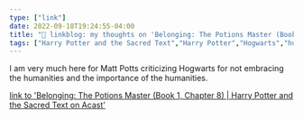 ```yaml
---
type: ["link"]
date: 2022-09-18T19:24:55-04:00
title: "🔗 linkblog: my thoughts on 'Belonging: The Potions Master (Book 1, Chapter 8) | Harry Potter and the Sacred Text on Acast'"
tags: ["Harry Potter and the Sacred Text","Harry Potter","Hogwarts","humanities","humanities education"]
---
```

I am very much here for Matt Potts criticizing Hogwarts for not embracing the humanities and the importance of the humanities.
 

[link to 'Belonging: The Potions Master (Book 1, Chapter 8) | Harry Potter and the Sacred Text on Acast'](https://play.acast.com/s/harrypottersacredtext/belonging-thepotionsmaster-book1-chapter8-)
